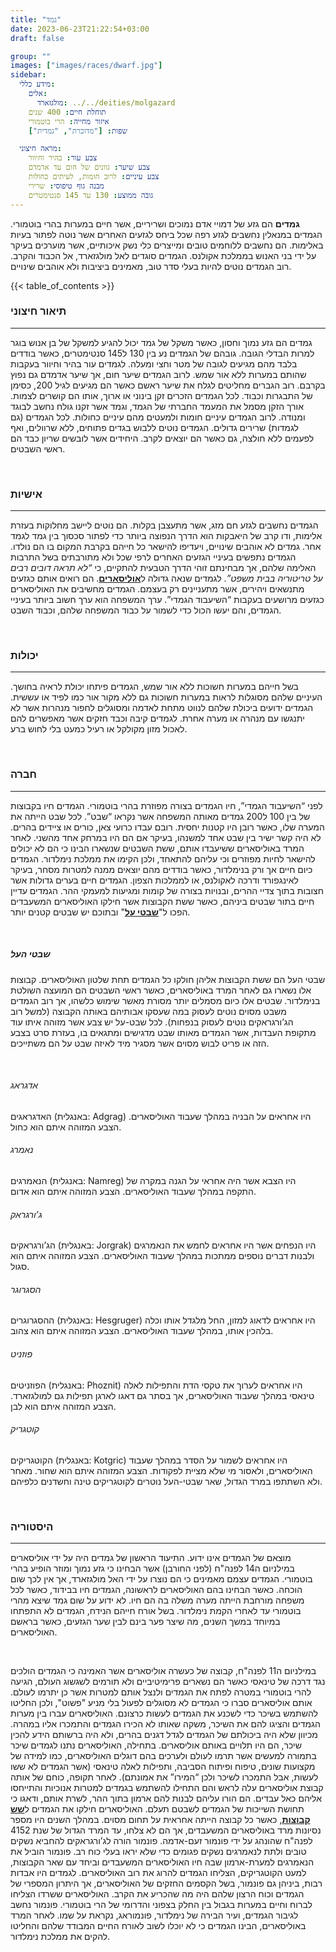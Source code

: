 ```yaml
---
title: "גמד"
date: 2023-06-23T21:22:54+03:00
draft: false

group: ""
images: ["images/races/dwarf.jpg"]
sidebar:
  מידע כללי:
    אלים:
      מולגזארד: ../../deities/molgazard
    תוחלת חיים: 400 שנים
    איזור מחייה: הרי בוטמורי
    שפות: ["מדוברת", "גמדית"]

  מראה חיצוני:
    צבע עור: בהיר וחיוור
    צבע שיער: גוונים של חום עד אדמדם
    צבע עיניים: לרוב חומות, לעיתים כחולות
    מבנה גוף טיפוסי: שרירי
    גובה ממוצע: 130 עד 145 סנטימטרים
---
```


**גמדים** הם גזע של דמויי אדם נמוכים ושריריים, אשר חיים במערות בהרי בוטמורי. הגמדים במנאלין נחשבים לגזע רפה שכל ביחס לגזעים האחרים אשר נוטה לפתור בעיות באלימות. הם נחשבים ללוחמים טובים ומייצרים כלי נשק איכותיים, אשר מוערכים בעיקר על ידי בני האנוש בממלכת אקולנס. הגמדים סוגדים לאל מולגזארד, אל הכבוד והקרב. רוב הגמדים נוטים להיות בעלי סדר טוב, מאמינים ביציבות ולא אוהבים שינויים.

{{< table_of_contents >}}

### תיאור חיצוני

---

גמדים הם גזע נמוך וחסון, כאשר משקל של גמד יכול להגיע למשקל של בן אנוש בוגר למרות הבדלי הגובה. גובהם של הגמדים נע בין 130 ל145 סנטימטרים, כאשר בודדים בלבד מהם מגיעים לגובה של מטר וחצי ומעלה. לגמדים עור בהיר וחיוור בעקבות שהותם במערות ללא אור שמש. לרוב הגמדים שיער חום, אך שיער אדמדם גם נפוץ בקרבם. רוב הגברים מחליטים לגלח את שיער ראשם כאשר הם מגיעים לגיל 200, כסימן של התבגרות וכבוד. לכל הגמדים הזכרים זקן בינוני או ארוך, אותו הם קושרים לצמות. אורך הזקן מסמל את המעמד החברתי של הגמד, וגמד אשר זקנו גולח נחשב לבוגד ומנודה. לרוב הגמדים עיניים חומות ולמעטים מהם עיניים כחולות. לכל הגמדים (גם לגמדות) שרירים גדולים. הגמדים נוטים ללבוש בגדים פתוחים, ללא שרוולים, ואף לפעמים ללא חולצה, גם כאשר הם יוצאים לקרב. היחידים אשר לובשים שריון כבד הם ראשי השבטים.

&nbsp;

### אישיות

---

הגמדים נחשבים לגזע חם מזג, אשר מתעצבן בקלות. הם נוטים ליישב מחלוקות בעזרת אלימות, ודו קרב של היאבקות הוא הדרך הנפוצה ביותר כדי לפתור סכסוך בין גמד לגמד אחר. גמדים לא אוהבים שינויים, ויעדיפו להישאר כל חייהם בקרבת המקום בו הם נולדו. הגמדים נתפשים בעיניי הגזעים האחרים לרפי שכל ולא מתורבתים בשל התרבות האלימה שלהם, אך מבחינתם זוהי הדרך הטבעית להתקיים, כי *“לא תראה דובים רבים על טריטוריה בבית משפט”*. לגמדים שנאה גדולה ל[**אוליסארים**](../../races/ulisary). הם רואים אותם כגזעים מתנשאים ויהירים, אשר מתעניינים רק בעצמם. הגמדים מחשיבים את האוליסארים כגזעים מרושעים בעקבות “השיעבוד הגמדי”. ערך המשפחה הוא ערך חשוב ביותר בעיניי הגמדים, והם יעשו הכול כדי לשמור על כבוד המשפחה שלהם, וכבוד השבט.

&nbsp;

### יכולות

---

בשל חייהם במערות חשוכות ללא אור שמש, הגמדים פיתחו יכולת לראיה בחושך. העיניים שלהם מסוגלות לראות במערות חשוכות גם ללא מקור אור כמו לפיד או עששית. הגמדים ידועים ביכולת שלהם לנווט מתחת לאדמה ומסוגלים לחפור מנהרות אשר לא יתנגשו עם מנהרה או מערה אחרת. לגמדים קיבה וכבד חזקים אשר מאפשרים להם לאכול מזון מקולקל או רעיל כמעט בלי לחוש ברע.

&nbsp;

### חברה

---

לפני “השיעבוד הגמדי”, חיו הגמדים בצורה מפוזרת בהרי בוטמורי. הגמדים חיו בקבוצות של בין 100 ל200 גמדים מאותה המשפחה אשר נקראו “שבט”. לכל שבט הייתה את המערה שלו, כאשר רובן היו קטנות יחסית. רובם עבדו כרועי צאן, כורים או ציידים בהרים. לא היה קשר ישיר בין שבט אחד למשנהו, בעיקר אם הם היו במרחק אחד מהשני. לאחר המרד באוליסארים ששיעבדו אותם, ששת השבטים שנשארו הבינו כי הם לא יכולים להישאר לחיות מפוזרים וכי עליהם להתאחד, ולכן הקימו את ממלכת נימלדור. הגמדים כיום חיים אך ורק בנימלדור, כאשר בודדים מהם יוצאים ממנה למטרות מסחר, בעיקר לאינגפורד ודרכה לאקולנס, או לממלכות הצפון. הגמדים חיים בערים גדולות אשר חצובות בתוך צדיי ההרים, ובנויות בצורה של קומות ומגיעות למעמקי ההר. הגמדים עדיין חיים בתור שבטים ביניהם, כאשר ששת הקבוצות אשר חילקו האוליסארים המשעבדים הפכו ל"[**שבטי על**](#שבטי-העל)" ובתוכם יש שבטים קטנים יותר.

&nbsp;

##### שבטי העל

שבטי העל הם ששת הקבוצות אליהן חולקו כל הגמדים תחת שלטון האוליסארים. קבוצות אלו נשארו גם לאחר המרד באוליסארים, כאשר ראשי השבטים הם המועצה השולטת בנימלדור. שבטים אלו כיום מסמלים יותר מסורת מאשר שימוש כלשהו, אך רוב הגמדים משבט מסוים נוטים לעסוק במה שעסקו אבותיהם באותה הקבוצה (למשל רוב הג’ורגראקים נוטים לעסוק בנפחות). לכל שבט-על יש צבע אשר מזוהה איתו עוד מתקופת העבדות, אשר הגמדים מאותו שבט מדגישים ומתגאים בו, בעזרת סרט בצבע הזה או פריט לבוש מסוים אשר מסגיר מיד לאיזה שבט על הם משתייכים.

&nbsp;

###### _אדגראג_

האדגראגים (באנגלית: Adgrag) היו אחראים על הבניה במהלך שעבוד האוליסארים. הצבע המזוהה איתם הוא כחול.

###### _נאמרג_

הנאמרגים (באנגלית: Namreg) היו הצבא אשר היה אחראי על הגנה במקרה של התקפה במהלך שעבוד האוליסארים. הצבע המזוהה איתם הוא אדום.

###### _ג’ורגראק_

הג’ורגראקים (באנגלית: Jorgrak) היו הנפחים אשר היו אחראים לחמש את הנאמרגים ולבנות דברים נוספים ממתכות במהלך שעבוד האוליסארים. הצבע המזוהה איתם הוא סגול.

###### _הסגרוגר_

ההסגרוגרים (באנגלית: Hesgruger) היו אחראים לדאוג למזון, החל מלגדל אותו וכלה בלהכין אותו, במהלך שעבוד האוליסארים. הצבע המזוהה איתם הוא צהוב.

###### _פוזניט_

הפוזניטים (באנגלית: Phoznit) היו אחראים לערוך את טקסי הדת והתפילות לאלה טינאסי במהלך שעבוד האוליסארים, אך בסתר גם דאגו לארגן תפילות גם למולגזארד. הצבע המזוהה איתם הוא לבן.

###### _קוטגריק_

הקוטגריקים (באנגלית: Kotgric) היו אחראים לשמור על הסדר במהלך שעבוד האוליסארים, ולאסור מי שלא מציית לפקודות. הצבע המזוהה איתם הוא שחור. מאחר ולא השתתפו במרד הגדול, שאר שבטי-העל נוטרים לקוטגריקים טינה וחשדנים כלפיהם.

&nbsp;

### היסטוריה

---

מוצאם של הגמדים אינו ידוע. התיעוד הראשון של גמדים היה על ידי אוליסארים במילניום ה14 לפנה"ח (לפני החורבן) אשר הבחינו כי גזע נמוך ומוזר הופיע בהרי בוטמורי. הגמדים עצמם מאמינים כי הם נוצרו על ידי האל מולגזארד, אך אין לכך שום הוכחה. כאשר הבחינו בהם האוליסארים לראשונה, הגמדים חיו בבידוד, כאשר לכל משפחה מורחבת הייתה מערה משלה בה הם חיו. לא ידוע על שום גמד שיצא מהרי בוטמורי עד לאחרי הקמת נימלדור. בשל אורח חייהם הנידח, הגמדים לא התפתחו במיוחד במשך השנים, מה שיצר פער בינם לבין שער הגזעים, כאשר בראשם האוליסארים.

&nbsp;

במילניום ה11 לפנה"ח, קבוצה של כעשרה אוליסארים אשר האמינה כי הגמדים הולכים נגד דרכה של טינאסי כאשר הם נשארים פרימיטיביים ולא תורמים לשגשוג העולם, הגיעה להרי בוטמורי במטרה לפתח את הגמדים ולנצל אותם למטרות אשר כן יתרמו לעולם. אותם אוליסארים סברו כי הגמדים לא מסוגלים לפעול בלי מניע "פשוט", ולכן החליטו להשתמש בשיכר כדי לשכנע את הגמדים לעשות כרצונם. האוליסארים עברו בין מערות הגמדים והציגו להם את השיכר, משקה שאותו לא הכירו הגמדים והתמכרו אליו במהרה. מכיוון שלא היה ביכולתם של הגמדים לגדל דגנים בהרים, ולא היה ברשותם הידע להכין שיכר, הם היו תלויים באותם אוליסארים. בתחילה, האוליסארים נתנו לגמדים שיכר בתמורה למעשים אשר תרמו לעולם ולערכים בהם דוגלים האוליסארים, כמו למידה של מקצועות שונים, טיפוח ופיתוח הסביבה, ותפילות לאלה טינאסי (אשר הגמדים לא ששו לעשות, אבל התמכרו לשיכר ולכן “המירו” את אמונתם). לאחר תקופה, כוחם של אותה קבוצת אוליסארים עלה לראש והם התחילו להשתמש בגמדים למטרות אנוכיות והתייחסו אליהם כאל עבדים. הם הורו עליהם לבנות להם ארמון בתוך ההר, לשרת אותם, ודאגו כי תחושת השייכות של הגמדים לשבטם תעלם. האוליסארים חילקו את הגמדים ל[**שש קבוצות**](#שבטי-העל), כאשר כל קבוצה הייתה אחראית על תחום מסוים. במהלך השנים היו מספר נסיונות מרד באוליסארים המשעבדים, אך הם לא צלחו, עד המרד הגדול של שנת 4152 לפנה"ח שהונהג על ידי פונמור זעם-אדמה. פונמור הורה לג’ורגראקים להחביא נשקים טובים ולתת לנאמרגים נשקים פגומים כדי שלא יראו בעלי כוח רב. פונמור הוביל את הנאמרגים למערת-ארמון שבה חיו האוליסארים המשעבדים וביחד עם שאר הקבוצות, למעט הקוטגריקים, הצליחו הגמדים להרוג את רוב האוליסארים. לגמדים היו אבדות רבות, ביניהן גם פונמור, בשל הקסמים החזקים של האוליסארים, אך היתרון המספרי של הגמדים וכוח הרצון שלהם היה מה שהכריע את הקרב. האוליסארים ששרדו הצליחו לברוח וחיים במערות בגבול בין החלק בצפוני והדרומי של הרי בוטמורי. פונמור נחשב לגיבור הגמדים, ועיר הבירה של נימלדור, פונמוראג, נקראת על שמו. לאחר המרד באוליסארים, הבינו הגמדים כי לא יוכלו לשוב לאורח החיים המבודד שלהם והחליטו להקים את ממלכת נימלדור.
